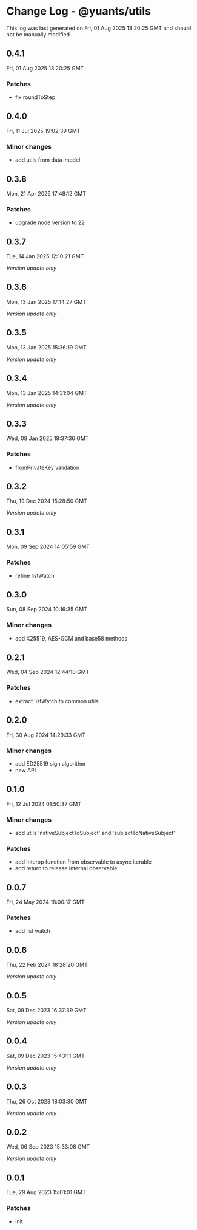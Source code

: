 # Change Log - @yuants/utils

This log was last generated on Fri, 01 Aug 2025 13:20:25 GMT and should not be manually modified.

## 0.4.1
Fri, 01 Aug 2025 13:20:25 GMT

### Patches

- fix roundToStep

## 0.4.0
Fri, 11 Jul 2025 19:02:39 GMT

### Minor changes

- add utils from data-model

## 0.3.8
Mon, 21 Apr 2025 17:48:12 GMT

### Patches

- upgrade node version to 22

## 0.3.7
Tue, 14 Jan 2025 12:10:21 GMT

_Version update only_

## 0.3.6
Mon, 13 Jan 2025 17:14:27 GMT

_Version update only_

## 0.3.5
Mon, 13 Jan 2025 15:36:19 GMT

_Version update only_

## 0.3.4
Mon, 13 Jan 2025 14:31:04 GMT

_Version update only_

## 0.3.3
Wed, 08 Jan 2025 19:37:36 GMT

### Patches

- fromPrivateKey validation

## 0.3.2
Thu, 19 Dec 2024 15:28:50 GMT

_Version update only_

## 0.3.1
Mon, 09 Sep 2024 14:05:59 GMT

### Patches

- refine listWatch

## 0.3.0
Sun, 08 Sep 2024 10:16:35 GMT

### Minor changes

- add X25519, AES-GCM and base58 methods

## 0.2.1
Wed, 04 Sep 2024 12:44:10 GMT

### Patches

- extract listWatch to common utils

## 0.2.0
Fri, 30 Aug 2024 14:29:33 GMT

### Minor changes

- add ED25519 sign algorithm
- new API

## 0.1.0
Fri, 12 Jul 2024 01:50:37 GMT

### Minor changes

- add utils 'nativeSubjectToSubject' and 'subjectToNativeSubject'

### Patches

- add interop function from observable to async iterable
- add return to release internal observable

## 0.0.7
Fri, 24 May 2024 18:00:17 GMT

### Patches

- add list watch

## 0.0.6
Thu, 22 Feb 2024 18:28:20 GMT

_Version update only_

## 0.0.5
Sat, 09 Dec 2023 16:37:39 GMT

_Version update only_

## 0.0.4
Sat, 09 Dec 2023 15:43:11 GMT

_Version update only_

## 0.0.3
Thu, 26 Oct 2023 18:03:30 GMT

_Version update only_

## 0.0.2
Wed, 06 Sep 2023 15:33:08 GMT

_Version update only_

## 0.0.1
Tue, 29 Aug 2023 15:01:01 GMT

### Patches

- init

